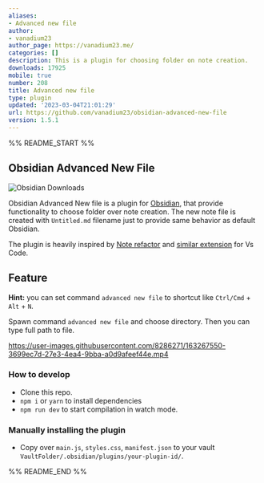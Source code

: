 ```yaml
---
aliases:
- Advanced new file
author:
- vanadium23
author_page: https://vanadium23.me/
categories: []
description: This is a plugin for choosing folder on note creation.
downloads: 17925
mobile: true
number: 208
title: Advanced new file
type: plugin
updated: '2023-03-04T21:01:29'
url: https://github.com/vanadium23/obsidian-advanced-new-file
version: 1.5.1
---
```


%% README_START %%

## Obsidian Advanced New File

![Obsidian Downloads](https://img.shields.io/badge/dynamic/json?logo=obsidian&color=%23483699&label=downloads&query=%24%5B%22obsidian-advanced-new-file%22%5D.downloads&url=https%3A%2F%2Fraw.githubusercontent.com%2Fobsidianmd%2Fobsidian-releases%2Fmaster%2Fcommunity-plugin-stats.json)


Obsidian Advanced New file is a plugin for [Obsidian](https://obsidian.md/), that provide functionality to choose folder over note creation.
The new note file is created with `Untitled.md` filename just to provide same behavior as default Obsidian.

The plugin is heavily inspired by [Note refactor](https://github.com/lynchjames/note-refactor-obsidian) and [similar extension](https://marketplace.visualstudio.com/items?itemName=dkundel.vscode-new-file) for Vs Code.

## Feature

**Hint:** you can set command `advanced new file` to shortcut like `Ctrl/Cmd` + `Alt` + `N`.

Spawn command `advanced new file` and choose directory. Then you can type full path to file.

https://user-images.githubusercontent.com/8286271/163267550-3699ec7d-27e3-4ea4-9bba-a0d9afeef44e.mp4



### How to develop

- Clone this repo.
- `npm i` or `yarn` to install dependencies
- `npm run dev` to start compilation in watch mode.

### Manually installing the plugin

- Copy over `main.js`, `styles.css`, `manifest.json` to your vault `VaultFolder/.obsidian/plugins/your-plugin-id/`.


%% README_END %%